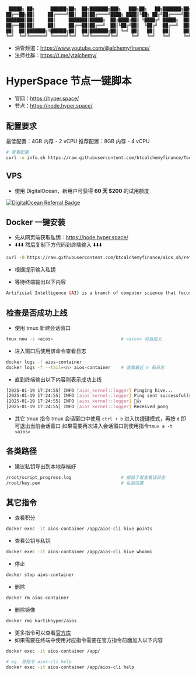 ```bash
 █████╗ ██╗      ██████╗██╗  ██╗███████╗███╗   ███╗██╗   ██╗███████╗██╗███╗   ██╗ █████╗ ███╗   ██╗ ██████╗███████╗
██╔══██╗██║     ██╔════╝██║  ██║██╔════╝████╗ ████║╚██╗ ██╔╝██╔════╝██║████╗  ██║██╔══██╗████╗  ██║██╔════╝██╔════╝
███████║██║     ██║     ███████║█████╗  ██╔████╔██║ ╚████╔╝ █████╗  ██║██╔██╗ ██║███████║██╔██╗ ██║██║     █████╗  
██╔══██║██║     ██║     ██╔══██║██╔══╝  ██║╚██╔╝██║  ╚██╔╝  ██╔══╝  ██║██║╚██╗██║██╔══██║██║╚██╗██║██║     ██╔══╝  
██║  ██║███████╗╚██████╗██║  ██║███████╗██║ ╚═╝ ██║   ██║   ██║     ██║██║ ╚████║██║  ██║██║ ╚████║╚██████╗███████╗
╚═╝  ╚═╝╚══════╝ ╚═════╝╚═╝  ╚═╝╚══════╝╚═╝     ╚═╝   ╚═╝   ╚═╝     ╚═╝╚═╝  ╚═══╝╚═╝  ╚═╝╚═╝  ╚═══╝ ╚═════╝╚══════╝
```
- 油管频道：https://www.youtube.com/@alchemyfinance/
- 法师社群：https://t.me/ytalchemy/

# HyperSpace 节点一键脚本
- 官网：https://hyper.space/
- 节点：https://node.hyper.space/

## 配置要求

最低配置：4GB 内存 - 2 vCPU
推荐配置：8GB 内存 - 4 vCPU

```bash
# 查看配置
curl -o info.sh https://raw.githubusercontent.com/btcalchemyfinance/Tools/refs/heads/main/info.sh && chmod +x info.sh && ./info.sh
```

## VPS
- 使用 DigitalOcean，新用户可获得 **60 天 $200** 的试用额度

[![DigitalOcean Referral Badge](https://web-platforms.sfo2.cdn.digitaloceanspaces.com/WWW/Badge%201.svg)](https://www.digitalocean.com/?refcode=9de664fa6fad&utm_campaign=Referral_Invite&utm_medium=Referral_Program&utm_source=badge)

## Docker 一键安装
- 先从网页端获取私钥：https://node.hyper.space/
- ⬇️⬇️⬇️ 然后复制下方代码到终端输入 ⬇️⬇️⬇️
```bash
curl -O https://raw.githubusercontent.com/btcalchemyfinance/aios_sh/refs/heads/main/aios.sh && chmod +x aios.sh && ./aios.sh
```

- 根据提示输入私钥

- 等待终端输出以下内容
```bash
Artificial Intelligence (AI) is a branch of computer science that focuses on building machines capable of performing tasks that would normally require human intelligence, such as understanding natural language, recognizing patterns, and making decisions. AI technology aims to create intelligent agents or systems that can work autonomously or with minimal human intervention, to improve efficiency, automate processes, and enhance the overall performance of various industries. At its core, AI involves developing algorithms and computational models inspired by the structure and function of the human brain, to enable machines to learn, reason, perceive, and interact with the world around them in a way that resembles human cognition.
```

## 检查是否成功上线
- 使用 tmux 新建会话窗口
```bash
tmux new -s <aios>                          # <aios> 可自定义
```

- 进入窗口后使用该命令查看日志
```bash
docker logs -f aios-container
docker logs -f --tail=<n> aios-container    # 查看最近 n 条日志
```

- 直到终端输出以下内容则表示成功上线
```bash
[2025-01-19 17:24:55] INFO [aios_kernel::logger] Pinging hive...
[2025-01-19 17:24:55] INFO [aios_kernel::logger] Ping sent successfully
[2025-01-19 17:24:55] INFO [aios_kernel::logger] 🙂👍
[2025-01-19 17:24:55] INFO [aios_kernel::logger] Received pong
```

- 其它 tmux 指令
tmux 会话窗口中使用 `ctrl + b` 进入快捷键模式，再按 `d` 即可退出当前会话窗口
如果需要再次进入会话窗口则使用指令`tmux a -t <aios>`

## 各类路径
- 建议私钥导出到本地存档好
```bash
/root/script_progress.log                   # 报错了就查看该日志
/root/key.pem                               # 私钥位置
```

## 其它指令
- 查看积分
```bash
docker exec -it aios-container /app/aios-cli hive points
```

- 查看公钥与私钥
```bash
docker exec -it aios-container /app/aios-cli hive whoami
```

- 停止
```bash
docker stop aios-container
```

- 删除
```bash
docker rm aios-container
```

- 删除镜像
```bash
docker rmi kartikhyper/aios
```

- 更多指令可以查看[官方库](https://github.com/hyperspaceai/aios-cli?tab=readme-ov-file#commands)
- 如果需要在终端中使用对应指令需要在官方指令前面加入以下内容
```bash
docker exec -it aios-container /app/

# eg. 原指令 aios-cli help
docker exec -it aios-container /app/aios-cli help
```
